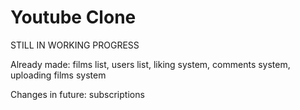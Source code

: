 # Youtube Clone

STILL IN WORKING PROGRESS

Already made: 
films list, users list, liking system, comments system, uploading films system

Changes in future: 
subscriptions